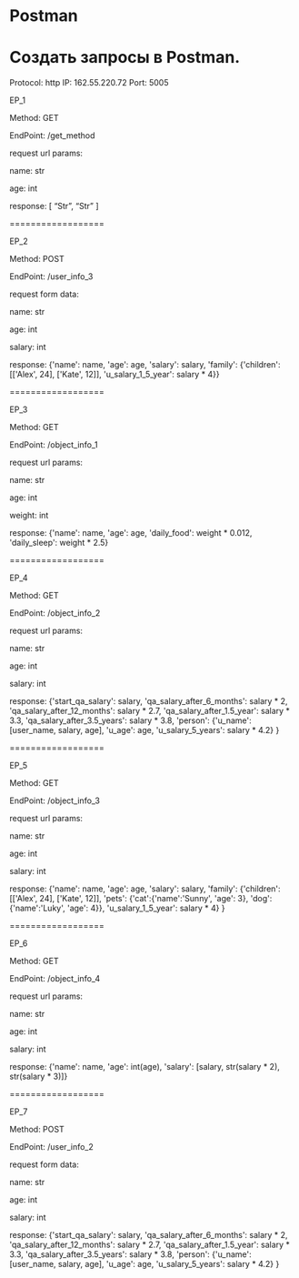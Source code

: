 # Postman

# Создать запросы в Postman.

Protocol: http
IP: 162.55.220.72
Port: 5005

EP_1

Method: GET

EndPoint: /get_method

request url params: 

 name: str
 
 age: int

response: 
[
    “Str”,
    “Str”
]

==================

EP_2

Method: POST

EndPoint: /user_info_3

request form data: 

 name: str
 
 age: int
 
 salary: int

response: 
{'name': name,
          'age': age,
          'salary': salary,
          'family': {'children': [['Alex', 24], ['Kate', 12]],
                     'u_salary_1_5_year': salary * 4}}


==================

EP_3

Method: GET

EndPoint: /object_info_1

request url params: 

 name: str
 
 age: int
 
 weight: int

response: 
{'name': name,
          'age': age,
          'daily_food': weight * 0.012,
          'daily_sleep': weight * 2.5}


==================

EP_4

Method: GET

EndPoint: /object_info_2

request url params:

 name: str
 
 age: int
 
 salary: int

response: 
{'start_qa_salary': salary,
          'qa_salary_after_6_months': salary * 2,
          'qa_salary_after_12_months': salary * 2.7,
          'qa_salary_after_1.5_year': salary * 3.3,
          'qa_salary_after_3.5_years': salary * 3.8,
          'person': {'u_name': [user_name, salary, age],
                     'u_age': age,
                     'u_salary_5_years': salary * 4.2}
          }


==================

EP_5

Method: GET

EndPoint: /object_info_3

request url params:

 name: str
 
 age: int
 
 salary: int

response: 
{'name': name,
          'age': age,
          'salary': salary,
          'family': {'children': [['Alex', 24], ['Kate', 12]],
                     'pets': {'cat':{'name':'Sunny',
                                     'age': 3},
                              'dog':{'name':'Luky',
                                     'age': 4}},
                     'u_salary_1_5_year': salary * 4}
          }


==================

EP_6

Method: GET

EndPoint: /object_info_4

request url params:

 name: str
 
 age: int
 
 salary: int

response: 
{'name': name,
          'age': int(age),
          'salary': [salary, str(salary * 2), str(salary * 3)]}


==================

EP_7

Method: POST

EndPoint: /user_info_2

request form data:

 name: str
 
 age: int
 
 salary: int

response: 
{'start_qa_salary': salary,
          'qa_salary_after_6_months': salary * 2,
          'qa_salary_after_12_months': salary * 2.7,
          'qa_salary_after_1.5_year': salary * 3.3,
          'qa_salary_after_3.5_years': salary * 3.8,
          'person': {'u_name': [user_name, salary, age],
                     'u_age': age,
                     'u_salary_5_years': salary * 4.2}
          }
